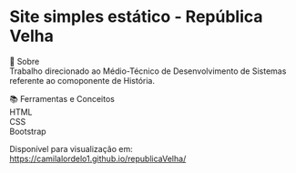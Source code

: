 # Site simples estático - República Velha

 📌 Sobre
 <br/> Trabalho direcionado ao Médio-Técnico de Desenvolvimento de Sistemas referente ao comoponente de História.
 
 📚 Ferramentas e Conceitos
 <br/>  HTML
 <br/>  CSS
 <br/>  Bootstrap

Disponível para visualização em: https://camilalordelo1.github.io/republicaVelha/
 
